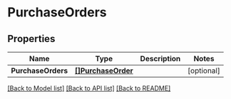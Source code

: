 # PurchaseOrders

## Properties

Name | Type | Description | Notes
------------ | ------------- | ------------- | -------------
**PurchaseOrders** | [**[]PurchaseOrder**](PurchaseOrder.md) |  | [optional] 

[[Back to Model list]](../README.md#documentation-for-models) [[Back to API list]](../README.md#documentation-for-api-endpoints) [[Back to README]](../README.md)


